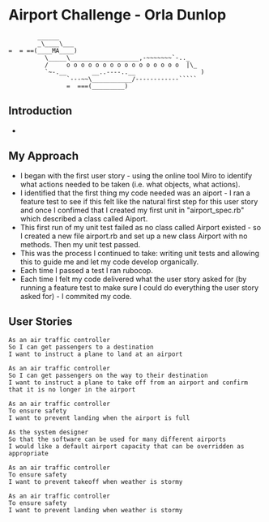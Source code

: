Airport Challenge - Orla Dunlop
=================

```
        ______
        _\____\___
=  = ==(____MA____)
          \_____\___________________,-~~~~~~~`-.._
          /     o o o o o o o o o o o o o o o o  |\_
          `~-.__       __..----..__                  )
                `---~~\___________/------------`````
                =  ===(_________)

```

Introduction
---------

* 

My Approach
-------
* I began with the first user story - using the online tool Miro to identify what actions needed to be taken (i.e. what objects, what actions).
* I identified that the first thing my code needed was an aiport - I ran a feature test to see if this felt like the natural first step for this user story and once I confimed that I created my first unit in "airport_spec.rb" which described a class called Aiport.
* This first run of my unit test failed as no class called Airport existed - so I created a new file airport.rb and set up a new class Airport with no methods. Then my unit test passed.
* This was the process I continued to take: writing unit tests and allowing this to guide me and let my code develop organically.
* Each time I passed a test I ran rubocop.
* Each time I felt my code delivered what the user story asked for (by running a feature test to make sure I could do everything the user story asked for) - I commited my code.

User Stories
-----

```
As an air traffic controller 
So I can get passengers to a destination 
I want to instruct a plane to land at an airport

As an air traffic controller 
So I can get passengers on the way to their destination 
I want to instruct a plane to take off from an airport and confirm that it is no longer in the airport

As an air traffic controller 
To ensure safety 
I want to prevent landing when the airport is full 

As the system designer
So that the software can be used for many different airports
I would like a default airport capacity that can be overridden as appropriate

As an air traffic controller 
To ensure safety 
I want to prevent takeoff when weather is stormy 

As an air traffic controller 
To ensure safety 
I want to prevent landing when weather is stormy 
```

